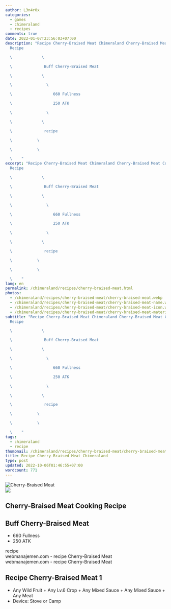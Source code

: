 ```yaml
---
author: L3n4r0x
categories:
  - games
  - chimeraland
  - recipes
comments: true
date: 2022-01-07T23:56:03+07:00
description: "Recipe Cherry-Braised Meat Chimeraland Cherry-Braised Meat Cooking
  Recipe

  \             \ 

  \              Buff Cherry-Braised Meat

  \             \ 

  \               \ 

  \                  660 Fullness

  \                  250 ATK

  \               \ 

  \             \ 

  \              recipe

  \           \ 

  \           \ 

  \    "
excerpt: "Recipe Cherry-Braised Meat Chimeraland Cherry-Braised Meat Cooking
  Recipe

  \             \ 

  \              Buff Cherry-Braised Meat

  \             \ 

  \               \ 

  \                  660 Fullness

  \                  250 ATK

  \               \ 

  \             \ 

  \              recipe

  \           \ 

  \           \ 

  \    "
lang: en
permalink: /chimeraland/recipes/cherry-braised-meat.html
photos:
  - /chimeraland/recipes/cherry-braised-meat/cherry-braised-meat.webp
  - /chimeraland/recipes/cherry-braised-meat/cherry-braised-meat-name.webp
  - /chimeraland/recipes/cherry-braised-meat/cherry-braised-meat-icon.webp
  - /chimeraland/recipes/cherry-braised-meat/cherry-braised-meat-material.webp
subtitle: "Recipe Cherry-Braised Meat Chimeraland Cherry-Braised Meat Cooking
  Recipe

  \             \ 

  \              Buff Cherry-Braised Meat

  \             \ 

  \               \ 

  \                  660 Fullness

  \                  250 ATK

  \               \ 

  \             \ 

  \              recipe

  \           \ 

  \           \ 

  \    "
tags:
  - chimeraland
  - recipe
thumbnail: /chimeraland/recipes/cherry-braised-meat/cherry-braised-meat.webp
title: Recipe Cherry-Braised Meat Chimeraland
type: post
updated: 2022-10-06T01:46:55+07:00
wordcount: 771
---
```


<link
  rel="stylesheet"
  href="https://rawcdn.githack.com/dimaslanjaka/Web-Manajemen/870a349/css/bootstrap-5-3-0-alpha3-wrapper.css"
/>
<section id="bootstrap-wrapper">
  <div data-bs-theme="dark">
    <div class="card mb-2">
      <div class="card-body">
        <div class="row g-0">
          <div class="col-sm-4 position-relative mb-2">
            <img
              src="https://www.webmanajemen.com/chimeraland/recipes/cherry-braised-meat/cherry-braised-meat-material.webp"
              class="card-img fit-cover w-100 h-100"
              alt="Cherry-Braised Meat"
              data-fancybox="true"
            />
          </div>
          <div class="col-sm-8 mb-2">
            <div class="card-body">
              <div class="d-flex flex-row align-items-center mb-3">
                <img
                  class="d-inline-block me-2"
                  src="https://www.webmanajemen.com/chimeraland/recipes/cherry-braised-meat/cherry-braised-meat-icon.webp"
                  width="auto"
                  height="auto"
                  style="vertical-align: middle"
                />
                <h2 class="fs-5">Cherry-Braised Meat Cooking Recipe</h2>
              </div>
              <h2 class="card-title fs-5">Buff Cherry-Braised Meat</h2>
              <div class="card-text">
                <ul>
                  <li>660 Fullness</li>
                  <li>250 ATK</li>
                </ul>
              </div>
              <span class="badge rounded-pill">recipe</span>
            </div>
            <div class="card-footer text-end text-muted mt-auto">
              webmanajemen.com - recipe Cherry-Braised Meat
            </div>
          </div>
        </div>
      </div>
      <div class="card-footer text-end text-muted">
        webmanajemen.com - recipe Cherry-Braised Meat
      </div>
    </div>
    <div class="row mb-2">
      <div class="col-12 col-lg-6 recipe-item mb-2">
        <div class="card">
          <div class="card-body">
            <h2 class="card-title fs-5">Recipe Cherry-Braised Meat 1</h2>
            <div class="card-text">
              <ul>
                <li>
                  Any Wild Fruit<span> + </span>Any Lv.6 Crop<span> + </span>Any
                  Mixed Sauce<span> + </span>Any Mixed Sauce<span> + </span>Any
                  Meat
                </li>
                <li>Device: Stove or Camp</li>
              </ul>
            </div>
          </div>
        </div>
      </div>
    </div>
  </div>
</section>